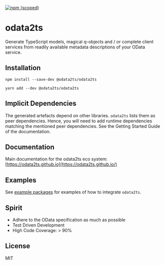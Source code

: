 [![npm (scoped)](https://img.shields.io/npm/v/@odata2ts/odata2ts?style=for-the-badge)](https://www.npmjs.com/package/@odata2ts/odata2ts)

# odata2ts

Generate TypeScript models, magical q-objects and / or complete client services
from readily available metadata descriptions of your OData service.

## Installation

```
npm install --save-dev @odata2ts/odata2ts

yarn add --dev @odata2ts/odata2ts
```

## Implicit Dependencies
The generated artefacts depend on other libraries. `odata2ts` lists them as peer dependencies.
Hence, you will need to add runtime dependencies matching the mentioned peer dependencies.
See the Getting Started Guide of the documentation.

## Documentation
Main documentation for the odata2ts eco system:
[https://odata2ts.github.io](https://odata2ts.github.io/)

## Examples
See [example packages](https://github.com/odata2ts/odata2ts/tree/main/examples) for examples of how to integrate `odata2ts`.

## Spirit
* Adhere to the OData specification as much as possible
* Test Driven Development
* High Code Coverage: > 90%

## License
MIT

